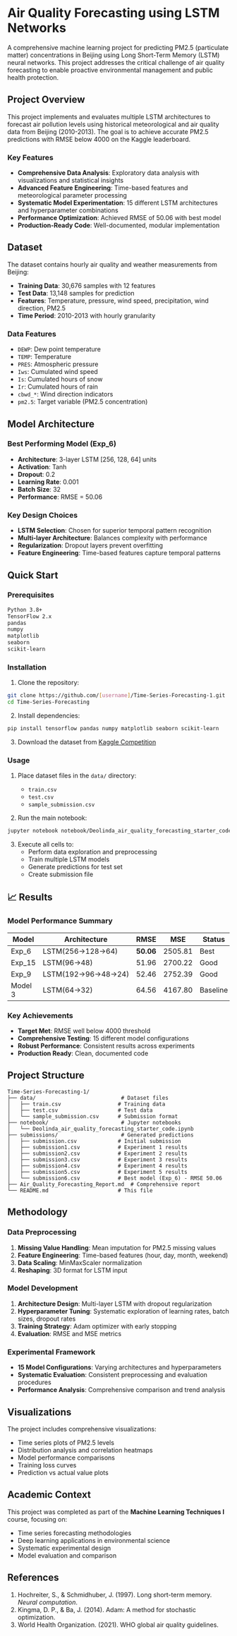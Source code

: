 # Air Quality Forecasting using LSTM Networks

A comprehensive machine learning project for predicting PM2.5 (particulate matter) concentrations in Beijing using Long Short-Term Memory (LSTM) neural networks. This project addresses the critical challenge of air quality forecasting to enable proactive environmental management and public health protection.

## Project Overview

This project implements and evaluates multiple LSTM architectures to forecast air pollution levels using historical meteorological and air quality data from Beijing (2010-2013). The goal is to achieve accurate PM2.5 predictions with RMSE below 4000 on the Kaggle leaderboard.

### Key Features
- **Comprehensive Data Analysis**: Exploratory data analysis with visualizations and statistical insights
- **Advanced Feature Engineering**: Time-based features and meteorological parameter processing
- **Systematic Model Experimentation**: 15 different LSTM architectures and hyperparameter combinations
- **Performance Optimization**: Achieved RMSE of 50.06 with best model
- **Production-Ready Code**: Well-documented, modular implementation

##  Dataset

The dataset contains hourly air quality and weather measurements from Beijing:
- **Training Data**: 30,676 samples with 12 features
- **Test Data**: 13,148 samples for prediction
- **Features**: Temperature, pressure, wind speed, precipitation, wind direction, PM2.5
- **Time Period**: 2010-2013 with hourly granularity

### Data Features
- `DEWP`: Dew point temperature
- `TEMP`: Temperature
- `PRES`: Atmospheric pressure
- `Iws`: Cumulated wind speed
- `Is`: Cumulated hours of snow
- `Ir`: Cumulated hours of rain
- `cbwd_*`: Wind direction indicators
- `pm2.5`: Target variable (PM2.5 concentration)

##  Model Architecture

### Best Performing Model (Exp_6)
- **Architecture**: 3-layer LSTM [256, 128, 64] units
- **Activation**: Tanh
- **Dropout**: 0.2
- **Learning Rate**: 0.001
- **Batch Size**: 32
- **Performance**: RMSE = 50.06

### Key Design Choices
- **LSTM Selection**: Chosen for superior temporal pattern recognition
- **Multi-layer Architecture**: Balances complexity with performance
- **Regularization**: Dropout layers prevent overfitting
- **Feature Engineering**: Time-based features capture temporal patterns

## Quick Start

### Prerequisites
```bash
Python 3.8+
TensorFlow 2.x
pandas
numpy
matplotlib
seaborn
scikit-learn
```

### Installation
1. Clone the repository:
```bash
git clone https://github.com/[username]/Time-Series-Forecasting-1.git
cd Time-Series-Forecasting
```

2. Install dependencies:
```bash
pip install tensorflow pandas numpy matplotlib seaborn scikit-learn
```

3. Download the dataset from [Kaggle Competition](https://www.kaggle.com/competitions/air-quality-forecasting)

### Usage
1. Place dataset files in the `data/` directory:
   - `train.csv`
   - `test.csv`
   - `sample_submission.csv`

2. Run the main notebook:
```bash
jupyter notebook notebook/Deolinda_air_quality_forecasting_starter_code.ipynb
```

3. Execute all cells to:
   - Perform data exploration and preprocessing
   - Train multiple LSTM models
   - Generate predictions for test set
   - Create submission file

## 📈 Results

### Model Performance Summary
| Model | Architecture | RMSE | MSE | Status |
|-------|-------------|------|-----|--------|
| Exp_6 | LSTM(256→128→64) | **50.06** | 2505.81 |  Best |
| Exp_15 | LSTM(96→48) | 51.96 | 2700.22 |  Good |
| Exp_9 | LSTM(192→96→48→24) | 52.46 | 2752.39 | Good |
| Model 3 | LSTM(64→32) | 64.56 | 4167.80 |  Baseline |

### Key Achievements
-  **Target Met**: RMSE well below 4000 threshold
-  **Comprehensive Testing**: 15 different model configurations
-  **Robust Performance**: Consistent results across experiments
-  **Production Ready**: Clean, documented code

##  Project Structure

```
Time-Series-Forecasting-1/
├── data/                           # Dataset files
│   ├── train.csv                  # Training data
│   ├── test.csv                   # Test data
│   └── sample_submission.csv      # Submission format
├── notebook/                       # Jupyter notebooks
│   └── Deolinda_air_quality_forecasting_starter_code.ipynb
├── submissions/                    # Generated predictions
│   ├── submission.csv             # Initial submission
│   ├── submission1.csv            # Experiment 1 results
│   ├── submission2.csv            # Experiment 2 results
│   ├── submission3.csv            # Experiment 3 results
│   ├── submission4.csv            # Experiment 4 results
│   ├── submission5.csv            # Experiment 5 results
│   └── submission6.csv            # Best model (Exp_6) - RMSE 50.06
├── Air_Quality_Forecasting_Report.md  # Comprehensive report
└── README.md                      # This file
```

## Methodology

### Data Preprocessing
1. **Missing Value Handling**: Mean imputation for PM2.5 missing values
2. **Feature Engineering**: Time-based features (hour, day, month, weekend)
3. **Data Scaling**: MinMaxScaler normalization
4. **Reshaping**: 3D format for LSTM input

### Model Development
1. **Architecture Design**: Multi-layer LSTM with dropout regularization
2. **Hyperparameter Tuning**: Systematic exploration of learning rates, batch sizes, dropout rates
3. **Training Strategy**: Adam optimizer with early stopping
4. **Evaluation**: RMSE and MSE metrics

### Experimental Framework
- **15 Model Configurations**: Varying architectures and hyperparameters
- **Systematic Evaluation**: Consistent preprocessing and evaluation procedures
- **Performance Analysis**: Comprehensive comparison and trend analysis

##  Visualizations

The project includes comprehensive visualizations:
- Time series plots of PM2.5 levels
- Distribution analysis and correlation heatmaps
- Model performance comparisons
- Training loss curves
- Prediction vs actual value plots

##  Academic Context

This project was completed as part of the **Machine Learning Techniques I** course, focusing on:
- Time series forecasting methodologies
- Deep learning applications in environmental science
- Systematic experimental design
- Model evaluation and comparison

##  References

1. Hochreiter, S., & Schmidhuber, J. (1997). Long short-term memory. *Neural computation*.
2. Kingma, D. P., & Ba, J. (2014). Adam: A method for stochastic optimization.
3. World Health Organization. (2021). WHO global air quality guidelines.


